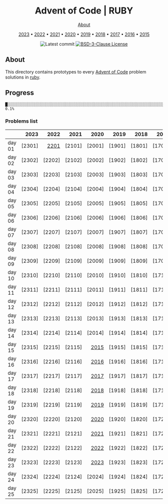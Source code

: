 <div align="center">

# Advent of Code | RUBY

[About](#about)

[2023] • [2022] • [2021] • [2020] • [2019] • [2018] • [2017] • [2016] • [2015]

![Latest commit](https://img.shields.io/github/last-commit/damienpichard/aoc/main?style=for-the-badge)
[![BSD-3-Clause License](https://img.shields.io/badge/LICENSE-BSD--3--Clause-red?style=for-the-badge)](./LICENSE)

</div>


## About
This directory contains prototypes to every [Advent of Code] problem solutions in [ruby].


## Progress
```
█░░░░░░░░░░░░░░░░░░░░░░░░░░░░░░░░░░░░░░░░░░░░░░░░░░░░░░░░░░░░░░░░░░░░░░░░░░░ 0.1%
```


### Problems list
|        |   2023 |   2022 |   2021 |   2020 |   2019 |   2018 |   2017 |   2016 |   2015 |
|--------|-------:|-------:|-------:|-------:|-------:|-------:|-------:|-------:|-------:|
| day 01 | [2301] | [2201] | [2101] | [2001] | [1901] | [1801] | [1701] | [1601] | [1501] |
| day 02 | [2302] | [2202] | [2102] | [2002] | [1902] | [1802] | [1702] | [1602] | [1502] |
| day 03 | [2303] | [2203] | [2103] | [2003] | [1903] | [1803] | [1703] | [1603] | [1503] |
| day 04 | [2304] | [2204] | [2104] | [2004] | [1904] | [1804] | [1704] | [1604] | [1504] |
| day 05 | [2305] | [2205] | [2105] | [2005] | [1905] | [1805] | [1705] | [1605] | [1505] |
| day 06 | [2306] | [2206] | [2106] | [2006] | [1906] | [1806] | [1706] | [1606] | [1506] |
| day 07 | [2307] | [2207] | [2107] | [2007] | [1907] | [1807] | [1707] | [1607] | [1507] |
| day 08 | [2308] | [2208] | [2108] | [2008] | [1908] | [1808] | [1708] | [1608] | [1508] |
| day 09 | [2309] | [2209] | [2109] | [2009] | [1909] | [1809] | [1709] | [1609] | [1509] |
| day 10 | [2310] | [2210] | [2110] | [2010] | [1910] | [1810] | [1710] | [1610] | [1510] |
| day 11 | [2311] | [2211] | [2111] | [2011] | [1911] | [1811] | [1711] | [1611] | [1511] |
| day 12 | [2312] | [2212] | [2112] | [2012] | [1912] | [1812] | [1712] | [1612] | [1512] |
| day 13 | [2313] | [2213] | [2113] | [2013] | [1913] | [1813] | [1713] | [1613] | [1513] |
| day 14 | [2314] | [2214] | [2114] | [2014] | [1914] | [1814] | [1714] | [1614] | [1514] |
| day 15 | [2315] | [2215] | [2115] | [2015] | [1915] | [1815] | [1715] | [1615] | [1515] |
| day 16 | [2316] | [2216] | [2116] | [2016] | [1916] | [1816] | [1716] | [1616] | [1516] |
| day 17 | [2317] | [2217] | [2117] | [2017] | [1917] | [1817] | [1717] | [1617] | [1517] |
| day 18 | [2318] | [2218] | [2118] | [2018] | [1918] | [1818] | [1718] | [1618] | [1518] |
| day 19 | [2319] | [2219] | [2119] | [2019] | [1919] | [1819] | [1719] | [1619] | [1519] |
| day 20 | [2320] | [2220] | [2120] | [2020] | [1920] | [1820] | [1720] | [1620] | [1520] |
| day 21 | [2321] | [2221] | [2121] | [2021] | [1921] | [1821] | [1721] | [1621] | [1521] |
| day 22 | [2322] | [2222] | [2122] | [2022] | [1922] | [1822] | [1722] | [1622] | [1522] |
| day 23 | [2323] | [2223] | [2123] | [2023] | [1923] | [1823] | [1723] | [1623] | [1523] |
| day 24 | [2324] | [2224] | [2124] | [2024] | [1924] | [1824] | [1724] | [1624] | [1524] |
| day 25 | [2325] | [2225] | [2125] | [2025] | [1925] | [1825] | [1725] | [1625] | [1525] |


[Advent of Code]: https://adventofcode.com/
[ruby]: https://www.ruby-lang.org/
[2023]: https://github.com/damienpichard/aoc/tree/main/ruby/2023
[2022]: https://github.com/damienpichard/aoc/tree/main/ruby/2022
[2021]: https://github.com/damienpichard/aoc/tree/main/ruby/2021
[2020]: https://github.com/damienpichard/aoc/tree/main/ruby/2020
[2019]: https://github.com/damienpichard/aoc/tree/main/ruby/2019
[2018]: https://github.com/damienpichard/aoc/tree/main/ruby/2018
[2017]: https://github.com/damienpichard/aoc/tree/main/ruby/2017
[2016]: https://github.com/damienpichard/aoc/tree/main/ruby/2016
[2015]: https://github.com/damienpichard/aoc/tree/main/ruby/2015
[2201]: https://github.com/damienpichard/aoc/tree/main/ruby/2022/01
